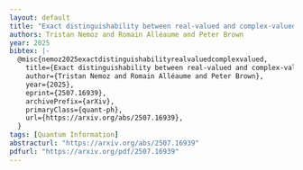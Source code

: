 ```yaml
---
layout: default
title: "Exact distinguishability between real-valued and complex-valued Haar random quantum states"
authors: Tristan Nemoz and Romain Alléaume and Peter Brown
year: 2025
bibtex: |-
  @misc{nemoz2025exactdistinguishabilityrealvaluedcomplexvalued,
    title={Exact distinguishability between real-valued and complex-valued Haar random quantum states}, 
    author={Tristan Nemoz and Romain Alléaume and Peter Brown},
    year={2025},
    eprint={2507.16939},
    archivePrefix={arXiv},
    primaryClass={quant-ph},
    url={https://arxiv.org/abs/2507.16939}, 
  }
tags: [Quantum Information]
abstracturl: "https://arxiv.org/abs/2507.16939"
pdfurl: "https://arxiv.org/pdf/2507.16939"
---
```

